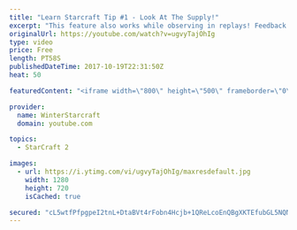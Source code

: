 ```yaml
---
title: "Learn Starcraft Tip #1 - Look At The Supply!"
excerpt: "This feature also works while observing in replays! Feedback and tip suggestions are appreciated :)"
originalUrl: https://youtube.com/watch?v=ugvyTajOhIg
type: video
price: Free
length: PT58S
publishedDateTime: 2017-10-19T22:31:50Z
heat: 50

featuredContent: "<iframe width=\"800\" height=\"500\" frameborder=\"0\" src=\"https://www.youtube.com/embed/ugvyTajOhIg\" allow=\"accelerometer; autoplay; encrypted-media; gyroscope; picture-in-picture\" allowfullscreen></iframe>"

provider:
  name: WinterStarcraft
  domain: youtube.com

topics:
  - StarCraft 2

images:
  - url: https://i.ytimg.com/vi/ugvyTajOhIg/maxresdefault.jpg
    width: 1280
    height: 720
    isCached: true

secured: "cL5wtfPfpgpeI2tnL+DtaBVt4rFobn4Hcjb+1QReLcoEnQBgXKTEfubGL5NQNiJoDc7MBkjFgMyOubN+iGnRMmKWU/NoPczfOZTxFZ+ZM1DingCBDy4lApkOr0j+mcqusdA9EY68IQ6eFNnMtbmoFb9PKzlQQX5E94RCCzV0GobeyR2zYyaA0oXHo8xAgU4pTMBX+UcL/oigwqyWGHmZ6g2z8Ip7pI6XyTlkX7Jky4aWhLnCB8sc/7g6WBEsOAkPk5ZmRtw3fP36d+3m4rTcUTOXyckLL3PXdpPTewf/wWNQeA//TNuQ5UjKeFhvzd2jQm3OKELtuKmHPszkNAf2ZQ+/0Nr82pj8sGOgBtu8LvwQ1w6enY4tMy0jrauYaXd6+DPjDRkzQDsBk0uri+c9kcfOv7T/b/ACie3cFayBPlM=;bPsBW5j5oS7beZIjJ7ZvkQ=="
---
```


